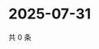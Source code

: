 # 2025-07-31

共 0 条

<!-- BEGIN ZHIHUVIDEO -->
<!-- 最后更新时间 Thu Jul 31 2025 11:26:54 GMT+0800 (China Standard Time) -->

<!-- END ZHIHUVIDEO -->
